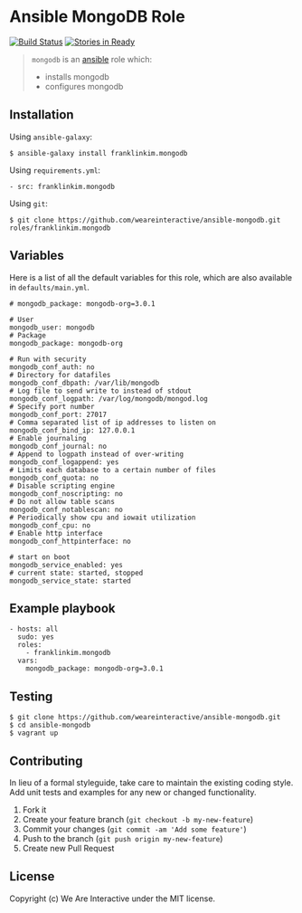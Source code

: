 # Ansible MongoDB Role

[![Build Status](https://travis-ci.org/weareinteractive/ansible-mongodb.png?branch=master)](https://travis-ci.org/weareinteractive/ansible-mongodb)
[![Stories in Ready](https://badge.waffle.io/weareinteractive/ansible-mongodb.svg?label=ready&title=Ready)](http://waffle.io/weareinteractive/ansible-mongodb)

> `mongodb` is an [ansible](http://www.ansible.com) role which:
>
> * installs mongodb
> * configures mongodb

## Installation

Using `ansible-galaxy`:

```
$ ansible-galaxy install franklinkim.mongodb
```

Using `requirements.yml`:

```
- src: franklinkim.mongodb
```

Using `git`:

```
$ git clone https://github.com/weareinteractive/ansible-mongodb.git roles/franklinkim.mongodb
```

## Variables

Here is a list of all the default variables for this role, which are also available in `defaults/main.yml`.

```
# mongodb_package: mongodb-org=3.0.1

# User
mongodb_user: mongodb
# Package
mongodb_package: mongodb-org

# Run with security
mongodb_conf_auth: no
# Directory for datafiles
mongodb_conf_dbpath: /var/lib/mongodb
# Log file to send write to instead of stdout
mongodb_conf_logpath: /var/log/mongodb/mongod.log
# Specify port number
mongodb_conf_port: 27017
# Comma separated list of ip addresses to listen on
mongodb_conf_bind_ip: 127.0.0.1
# Enable journaling
mongodb_conf_journal: no
# Append to logpath instead of over-writing
mongodb_conf_logappend: yes
# Limits each database to a certain number of files
mongodb_conf_quota: no
# Disable scripting engine
mongodb_conf_noscripting: no
# Do not allow table scans
mongodb_conf_notablescan: no
# Periodically show cpu and iowait utilization
mongodb_conf_cpu: no
# Enable http interface
mongodb_conf_httpinterface: no

# start on boot
mongodb_service_enabled: yes
# current state: started, stopped
mongodb_service_state: started
```

## Example playbook

```
- hosts: all
  sudo: yes
  roles:
    - franklinkim.mongodb
  vars:
    mongodb_package: mongodb-org=3.0.1
```

## Testing

```
$ git clone https://github.com/weareinteractive/ansible-mongodb.git
$ cd ansible-mongodb
$ vagrant up
```

## Contributing
In lieu of a formal styleguide, take care to maintain the existing coding style. Add unit tests and examples for any new or changed functionality.

1. Fork it
2. Create your feature branch (`git checkout -b my-new-feature`)
3. Commit your changes (`git commit -am 'Add some feature'`)
4. Push to the branch (`git push origin my-new-feature`)
5. Create new Pull Request

## License
Copyright (c) We Are Interactive under the MIT license.
